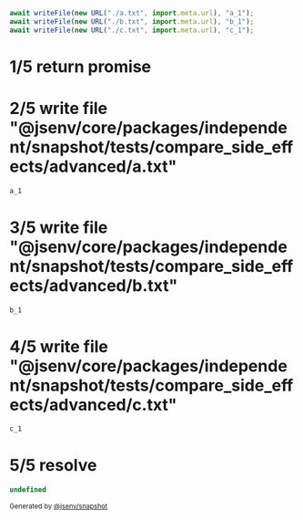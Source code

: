 ```js
await writeFile(new URL("./a.txt", import.meta.url), "a_1");
await writeFile(new URL("./b.txt", import.meta.url), "b_1");
await writeFile(new URL("./c.txt", import.meta.url), "c_1");
```

# 1/5 return promise

# 2/5 write file "@jsenv/core/packages/independent/snapshot/tests/compare_side_effects/advanced/a.txt"

```txt
a_1
```

# 3/5 write file "@jsenv/core/packages/independent/snapshot/tests/compare_side_effects/advanced/b.txt"

```txt
b_1
```

# 4/5 write file "@jsenv/core/packages/independent/snapshot/tests/compare_side_effects/advanced/c.txt"

```txt
c_1
```

# 5/5 resolve

```js
undefined
```

<sub>
  Generated by <a href="https://github.com/jsenv/core/tree/main/packages/independent/snapshot">@jsenv/snapshot</a>
</sub>